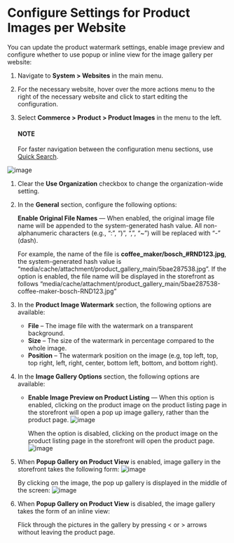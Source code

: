 <a id="sys-commerce-product-product-images-image-preview-website"></a>

<a id="sys-websites-commerce-product-gallery-slider"></a>

<a id="sys-commerce-product-product-images-main"></a>

<a id="sys-websites-commerce-product-product-images"></a>

# Configure Settings for Product Images per Website

You can update the product watermark settings, enable image preview and configure whether to use popup or inline view for the image gallery per website:

1. Navigate to  **System > Websites** in the main menu.
2. For the necessary website, hover over the <i class="fa fa-ellipsis-h fa-lg" aria-hidden="true"></i> more actions menu to the right of the necessary website and click <i class="fas fa-cog" aria-hidden="true"></i> to start editing the configuration.
3. Select **Commerce > Product > Product Images** in the menu to the left.

   #### NOTE
   For faster navigation between the configuration menu sections, use [Quick Search](../../../../configuration/quick-search.md#user-guide-system-configuration-quick-search).

![image](user/img/system/websites/web_configuration/ProductImagesPerWebsiteOptions.png)
1. Clear the **Use Organization** checkbox to change the organization-wide setting.
2. In the **General** section, configure the following options:

   **Enable Original File Names** — When enabled, the original image file name will be appended to the system-generated hash value. All non-alphanumeric characters (e.g., “:”, “)”, “,”, “~”) will be replaced with “-” (dash).

   For example, the name of the file is **coffee_maker/bosch_#RND123.jpg**, the system-generated hash value is “media/cache/attachment/product_gallery_main/5bae287538.jpg”. If the option is enabled, the file name will be displayed in the storefront as follows “media/cache/attachment/product_gallery_main/5bae287538-coffee-maker-bosch-RND123.jpg”
3. In the **Product Image Watermark** section, the following options are available:
   * **File** – The image file with the watermark on a transparent background.
   * **Size** – The size of the watermark in percentage compared to the whole image.
   * **Position** – The watermark position on the image (e.g, top left, top, top right, left, right, center, bottom left, bottom, and bottom right).
4. In the **Image Gallery Options** section, the following options are available:
   * **Enable Image Preview on Product Listing** — When this option is enabled, clicking on the product image on the product listing page in the storefront will open a pop up image gallery, rather than the product page.
     ![image](user/img/system/websites/web_configuration/ImagePreviewEnabledWebsite.png)

     When the option is disabled, clicking on the product image on the product listing page in the storefront will open the product page.
     ![image](user/img/system/websites/web_configuration/ImagePreviewDisabledWebsite.png)
5. When **Popup Gallery on Product View** is enabled, image gallery in the storefront takes the following form:
   ![image](user/img/system/websites/web_configuration/ImageGalleryWebsiteEnabled1.png)

   By clicking on the image, the pop up gallery is displayed in the middle of the screen:
   ![image](user/img/system/websites/web_configuration/ImageGalleryWebsiteEnabled2.png)
6. When **Popup Gallery on Product View** is disabled, the image gallery takes the form of an inline view:
   <!-- image::/img/system/websites/web_configuration/ImageGalleryWebsiteDisabled.png
   :class: with-border -->

   Flick through the pictures in the gallery by pressing < or > arrows without leaving the product page.

<!-- finish -->
<!-- fa-bars = fa-navicon -->
<!-- Ic Tiles is used as Set As Default in saved views, and as tiles in display layout options -->
<!-- IcPencil refers to Rename in Commerce and Inline Editing in CRM -->
<!-- Check mark in the square. -->
<!-- SortDesc is also used as drop-down arrow -->
